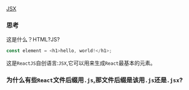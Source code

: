 [JSX](https://react.docschina.org/docs/introducing-jsx.html)  

### 思考
这是什么？HTML?JS?  
```javascript
const element = <h1>hello, world!</h1>;
```  
这是`ReactJS`自创语言:`JSX`,它可以用来生成`React`最基本的元素。   
### 为什么有些`React`文件后缀用`.js`,那文件后缀是该用`.js`还是`.jsx`?  
  


